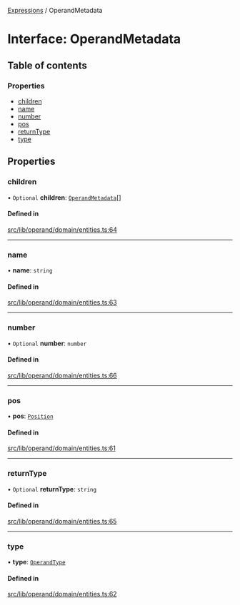 [Expressions](../README.md) / OperandMetadata

# Interface: OperandMetadata

## Table of contents

### Properties

- [children](OperandMetadata.md#children)
- [name](OperandMetadata.md#name)
- [number](OperandMetadata.md#number)
- [pos](OperandMetadata.md#pos)
- [returnType](OperandMetadata.md#returntype)
- [type](OperandMetadata.md#type)

## Properties

### children

• `Optional` **children**: [`OperandMetadata`](OperandMetadata.md)[]

#### Defined in

[src/lib/operand/domain/entities.ts:64](https://github.com/data7expressions/3xpr/blob/383dad40c3415837443b6ccd0c7960abae2de02b/src/lib/operand/domain/entities.ts#L64)

___

### name

• **name**: `string`

#### Defined in

[src/lib/operand/domain/entities.ts:63](https://github.com/data7expressions/3xpr/blob/383dad40c3415837443b6ccd0c7960abae2de02b/src/lib/operand/domain/entities.ts#L63)

___

### number

• `Optional` **number**: `number`

#### Defined in

[src/lib/operand/domain/entities.ts:66](https://github.com/data7expressions/3xpr/blob/383dad40c3415837443b6ccd0c7960abae2de02b/src/lib/operand/domain/entities.ts#L66)

___

### pos

• **pos**: [`Position`](../classes/Position.md)

#### Defined in

[src/lib/operand/domain/entities.ts:61](https://github.com/data7expressions/3xpr/blob/383dad40c3415837443b6ccd0c7960abae2de02b/src/lib/operand/domain/entities.ts#L61)

___

### returnType

• `Optional` **returnType**: `string`

#### Defined in

[src/lib/operand/domain/entities.ts:65](https://github.com/data7expressions/3xpr/blob/383dad40c3415837443b6ccd0c7960abae2de02b/src/lib/operand/domain/entities.ts#L65)

___

### type

• **type**: [`OperandType`](../enums/OperandType.md)

#### Defined in

[src/lib/operand/domain/entities.ts:62](https://github.com/data7expressions/3xpr/blob/383dad40c3415837443b6ccd0c7960abae2de02b/src/lib/operand/domain/entities.ts#L62)
